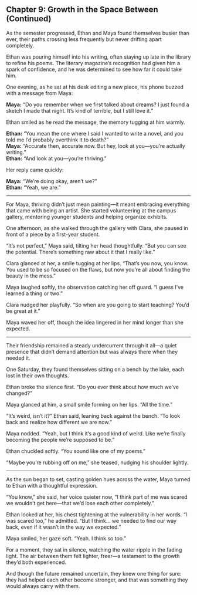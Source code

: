 ## Chapter 9: Growth in the Space Between (Continued)  

As the semester progressed, Ethan and Maya found themselves busier than ever, their paths crossing less frequently but never drifting apart completely.  

Ethan was pouring himself into his writing, often staying up late in the library to refine his poems. The literary magazine’s recognition had given him a spark of confidence, and he was determined to see how far it could take him.  

One evening, as he sat at his desk editing a new piece, his phone buzzed with a message from Maya:  

**Maya:** “Do you remember when we first talked about dreams? I just found a sketch I made that night. It’s kind of terrible, but I still love it.”  

Ethan smiled as he read the message, the memory tugging at him warmly.  

**Ethan:** “You mean the one where I said I wanted to write a novel, and you told me I’d probably overthink it to death?”  
**Maya:** “Accurate then, accurate now. But hey, look at you—you’re actually writing.”  
**Ethan:** “And look at you—you’re thriving.”  

Her reply came quickly:  

**Maya:** “We’re doing okay, aren’t we?”  
**Ethan:** “Yeah, we are.”  

---

For Maya, thriving didn’t just mean painting—it meant embracing everything that came with being an artist. She started volunteering at the campus gallery, mentoring younger students and helping organize exhibits.  

One afternoon, as she walked through the gallery with Clara, she paused in front of a piece by a first-year student.  

“It’s not perfect,” Maya said, tilting her head thoughtfully. “But you can see the potential. There’s something raw about it that I really like.”  

Clara glanced at her, a smile tugging at her lips. “That’s you now, you know. You used to be so focused on the flaws, but now you’re all about finding the beauty in the mess.”  

Maya laughed softly, the observation catching her off guard. “I guess I’ve learned a thing or two.”  

Clara nudged her playfully. “So when are you going to start teaching? You’d be great at it.”  

Maya waved her off, though the idea lingered in her mind longer than she expected.  

---

Their friendship remained a steady undercurrent through it all—a quiet presence that didn’t demand attention but was always there when they needed it.  

One Saturday, they found themselves sitting on a bench by the lake, each lost in their own thoughts.  

Ethan broke the silence first. “Do you ever think about how much we’ve changed?”  

Maya glanced at him, a small smile forming on her lips. “All the time.”  

“It’s weird, isn’t it?” Ethan said, leaning back against the bench. “To look back and realize how different we are now.”  

Maya nodded. “Yeah, but I think it’s a good kind of weird. Like we’re finally becoming the people we’re supposed to be.”  

Ethan chuckled softly. “You sound like one of my poems.”  

“Maybe you’re rubbing off on me,” she teased, nudging his shoulder lightly.  

---

As the sun began to set, casting golden hues across the water, Maya turned to Ethan with a thoughtful expression.  

“You know,” she said, her voice quieter now, “I think part of me was scared we wouldn’t get here—that we’d lose each other completely.”  

Ethan looked at her, his chest tightening at the vulnerability in her words. “I was scared too,” he admitted. “But I think… we needed to find our way back, even if it wasn’t in the way we expected.”  

Maya smiled, her gaze soft. “Yeah. I think so too.”  

For a moment, they sat in silence, watching the water ripple in the fading light. The air between them felt lighter, freer—a testament to the growth they’d both experienced.  

And though the future remained uncertain, they knew one thing for sure: they had helped each other become stronger, and that was something they would always carry with them.  
